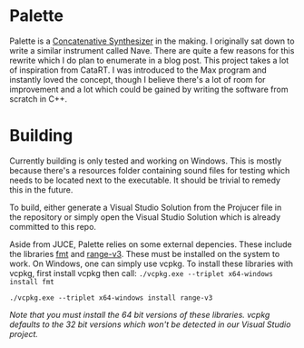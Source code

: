 # Palette
Palette is a [Concatenative Synthesizer](https://en.wikipedia.org/wiki/Concatenative_synthesis#In_music) in the making. 
I originally sat down to write a similar instrument called Nave. There are quite a few reasons for this rewrite which I do plan to enumerate
in a blog post. This project takes a lot of inspiration from CataRT. I was introduced to the Max program and instantly loved the concept, though
I believe there's a lot of room for improvement and a lot which could be gained by writing the software from scratch in C++.

# Building
Currently building is only tested and working on Windows. This is mostly because there's a resources folder containing sound files for testing which
needs to be located next to the executable. It should be trivial to remedy this in the future. 

To build, either generate a Visual Studio Solution from the Projucer file in the repository or 
simply open the Visual Studio Solution which is already committed to this repo.

Aside from JUCE, Palette relies on some external depencies. These include the libraries [fmt](https://github.com/fmtlib/fmt) and [range-v3](https://github.com/ericniebler/range-v3). These must be installed  on the system to work. On Windows, one can simply use vcpkg. To install these libraries with vcpkg, first install vcpkg then call:
`./vcpkg.exe --triplet x64-windows install fmt`

`./vcpkg.exe --triplet x64-windows install range-v3`

*Note that you must install the 64 bit versions of these libraries. vcpkg defaults to the 32 bit versions which won't be detected in our Visual Studio project.*
